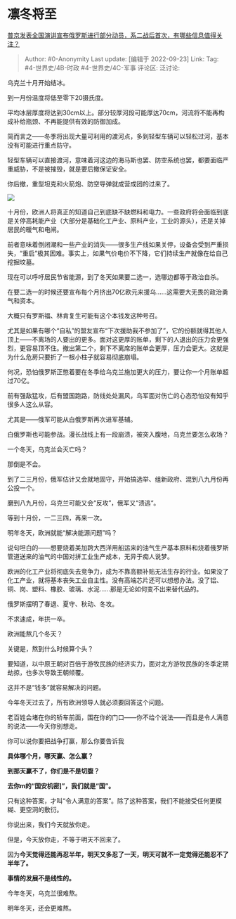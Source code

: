 # 凛冬将至
[普京发表全国演讲宣布俄罗斯进行部分动员，系二战后首次，有哪些信息值得关注？](https://www.zhihu.com/question/554695212/answer/2683977918)

> Author: #0-Anonymity
> Last update: [编辑于 2022-09-23]
> Link:
> Tag: #4-世界史/4B-时政 #4-世界史/4C-军事
> 评论区:
> 泛讨论:

乌克兰十月开始结冰。

到一月份温度将低至零下20摄氏度。

平均冰层厚度将达到30cm以上。部分较厚河段可能厚达70cm，河流将不能再构成补给瓶颈、不再能提供有效的防御加成。

简而言之——冬季将出现大量可利用的渡河点，多到轻型车辆可以轻松过河，基本没有可能进行重点防守。

轻型车辆可以直接渡河，意味着河这边的海马斯也罢、防空系统也罢，都要面临严重威胁，不是被摧毁，就是要后撤保证安全。

你后撤，重型坦克和火箭炮、防空导弹就成营成团的过来了。

![](https://pic1.zhimg.com/50/v2-2a1a0240f16ddd46de6378b73f94b55b_720w.jpg?source=1940ef5c)

十月份，欧洲人将真正的知道自己到底缺不缺燃料和电力。一些政府将会面临到底是关停高耗能产业（大部分是基础化工产业、原料产业，工业的源头），还是关掉居民的暖气和电闸。

前者意味着倒闭潮和一些产业的消失——很多生产线如果关停，设备会受到严重损失，“重启”极其困难。事实上，如果气价电价不下降，它们持续生产就像在给自己挖掘坟墓。

现在可以呼吁居民节省能源，到了冬天如果要二选一，选哪边都等于政治自杀。

在要二选一的时候还要宣布每个月挤出70亿欧元来援乌……这需要大无畏的政治勇气和资本。

大概只有罗斯福、林肯复生可能有这个本钱发这种号召。

尤其是如果有哪个“自私”的盟友宣布“下次援助我不参加了”，它的份额就得其他人顶上——不离场的人要出的更多。面对这更厚的账单，剩下的人退出的压力会更强烈，更容易顶不住。撤出第二个，剩下不离席的账单会更厚，压力会更大。这就是为什么危房只要折了一根小柱子就容易彻底崩塌。

何况，恐怕俄罗斯正憋着要在冬季给乌克兰施加更大的压力，要让你一个月账单超过70亿。

前有强敌猛攻，后有盟国跑路，防线处处漏风，乌军面对伤亡的心态恐怕没有知乎很多人这么从容。

尤其是——俄军可能从白俄罗斯再次进军基辅。

白俄罗斯也可能参战。漫长战线上有一段崩溃，被突入腹地，乌克兰要怎么收场？

一个冬天，乌克兰会灭亡吗？

那倒是不会。

到了二三月份，俄军估计又会就地固守，开始搞选举、组新政府、混到八九月份再公投一个。

磨到八九月份，乌克兰可能又会“反攻”，俄军又“溃逃“。

等到十月份，一二三四，再来一次。

明年冬天，欧洲就能“解决能源问题”吗？

说句坦白的——想要烧着美加跨大西洋用船运来的油气生产基本原料和烧着俄罗斯管道送来的油气的中国对拼工业生产成本，无异于痴人说梦。

欧洲的化工产业将彻底失去竞争力，成为不靠高额补贴无法生存的行业。如果没了化工产业，就将基本丧失工业自主性。没有高端芯片还可以想想办法。没了铝、铜、岗、塑料、橡胶、玻璃、水泥……那是无论如何变不出来替代品的。

俄罗斯摆明了春退、夏守、秋动、冬攻。

不求速成，年拱一卒。

欧洲能熬几个冬天？

关键是，熬到什么时候算个头？

要知道，以中原王朝对百倍于游牧民族的经济实力，面对北方游牧民族的冬季定期劫掠，也多次导致王朝倾覆。

这并不是“钱多”就容易解决的问题。

今年冬天过去了，所有欧洲领导人就必须要回答这个问题。

老百姓会堵在你的轿车前面，围在你的门口——你不给个说法——而且是令人满意的说法——今天你别想走。

你可以说你要把战争打赢，那么你要告诉我

**具体哪个月，哪天赢、怎么赢？**

**到那天赢不了，你们是不是切腹？**

**去你m的“国安机密]”，我们就是“国”。**

只有这种答案，才叫“令人满意的答案”。除了这种答案，我们不能接受任何更模糊、更空洞的敷衍。

你说出来，我们今天就放你走。

但是，今天放你走，不等于明天不回来了。

因为**今天觉得还能再忍半年，明天又多忍了一天，明天可就不一定觉得还能忍不了半年了。**

**事情的发展不是线性的。**

今年冬天，乌克兰很难熬。

明年冬天，还会更难熬。
